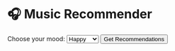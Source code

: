 <!DOCTYPE html>
<html lang="en">
<head>
  <meta charset="UTF-8" />
  <meta name="viewport" content="width=device-width, initial-scale=1.0"/>
  <title>Music Recommender</title>
</head>
<body>

  <div class="container">
    <h1>🎧 Music Recommender</h1>
    <label for="mood">Choose your mood:</label>
    <select id="mood">
      <option value="happy">Happy</option>
      <option value="sad">Sad</option>
      <option value="chill">Chill</option>
      <option value="workout">Workout</option>
    </select>
    <button onclick="getRecommendations()">Get Recommendations</button>
    <ul id="recommendationList"></ul>
  </div>

  <script>
    const musicDB = {
      happy: [
        "Pharrell Williams – Happy",
        "Katy Perry – Firework",
        "Justin Timberlake – Can't Stop the Feeling",
        "BTS – Dynamite"
      ],
      sad: [
        "Adele – Someone Like You",
        "Billie Eilish – Everything I Wanted",
        "Lewis Capaldi – Someone You Loved",
        "Coldplay – The Scientist"
      ],
      chill: [
        "Lauv – Paris in the Rain",
        "Joji – Glimpse of Us",
        "Norah Jones – Sunrise",
        "Bon Iver – Holocene"
      ],
      workout: [
        "Eminem – Lose Yourself",
        "Survivor – Eye of the Tiger",
        "Kanye West – Stronger",
        "Linkin Park – Numb"
      ]
    };

    function getRecommendations() {
      const mood = document.getElementById("mood").value;
      const list = document.getElementById("recommendationList");

      list.innerHTML = "";
      const recommendations = musicDB[mood];

      recommendations.forEach(track => {
        const li = document.createElement("li");
        li.textContent = track;
        list.appendChild(li);
      });
    }
  </script>

</body>
</html>
